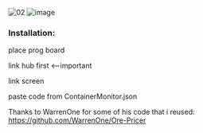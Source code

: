 ![02](https://user-images.githubusercontent.com/93654396/180024922-cc175925-a036-4155-b52d-24ec962103f9.png)
![image](https://user-images.githubusercontent.com/93654396/180025159-5d57c381-7c98-49d8-82db-3d721b0d9d16.png)

### Installation:

place prog board

link hub first <--important

link screen

paste code from ContainerMonitor.json




Thanks to WarrenOne for some of his code that i reused: https://github.com/WarrenOne/Ore-Pricer
